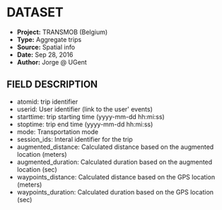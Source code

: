 # DATASET

- **Project:**    TRANSMOB (Belgium)
- **Type:**       Aggregate trips  
- **Source:**     Spatial info 
- **Date:**       Sep 28, 2016
- **Author:**     Jorge @ UGent

## FIELD DESCRIPTION

- atomid:          trip identifier
- userid:          User identifier (link to the user' events)
- starttime:       trip starting time (yyyy-mm-dd hh:mi:ss)
- stoptime:        trip end time (yyyy-mm-dd hh:mi:ss)
- mode:            Transportation mode
- session_ids:     Interal identifier for the trip
- augmented_distance: Calculated distance based on the augmented location (meters)
- augmented_duration: Calculated duration based on the augmented location (sec)
- waypoints_distance: Calculated distance based on the GPS location (meters)
- waypoints_duration: Calculated duration based on the GPS location (sec)

